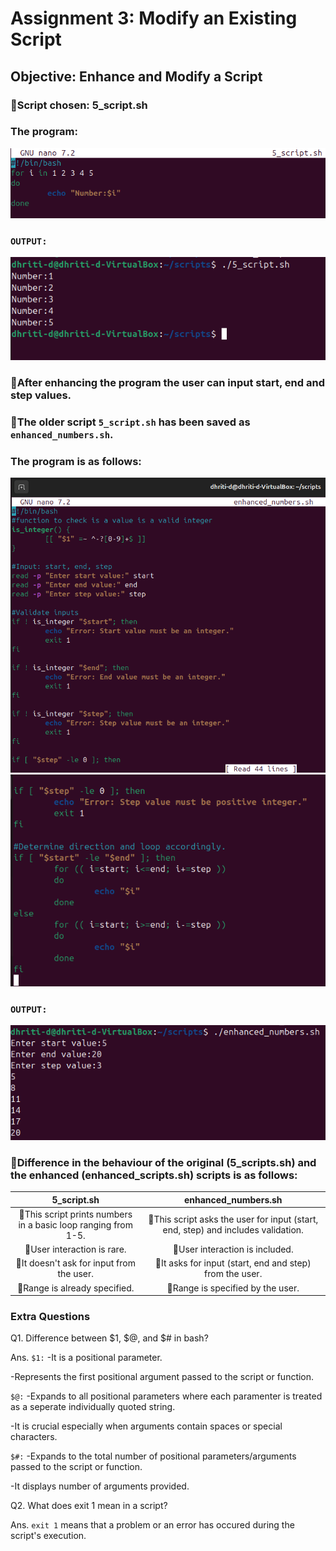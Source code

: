 # Assignment 3: Modify an Existing Script
## Objective: Enhance and Modify a Script
### **📜Script chosen:** 5_script.sh
### The program:

![alt text](image-33.png)

### **```OUTPUT:```**

![alt text](image-35.png)

### 🔸After enhancing the program the user can input start, end and step values.
### 🔸The older script ```5_script.sh``` has been saved as ```enhanced_numbers.sh```.
### The program is as follows:

![alt text](image-36.png)
![alt text](image-30.png)

### **```OUTPUT:```**

![alt text](image-37.png)

### 🔸Difference in the behaviour of the original (5_scripts.sh) and the enhanced (enhanced_scripts.sh) scripts is as follows:

| 5_script.sh | enhanced_numbers.sh |
| :-------: | :-------: |
| 🔹This script prints numbers in a basic loop ranging from 1-5. | 🔹This script asks the user for input (start, end, step) and includes validation.|
| 🔹User interaction is rare. | 🔹User interaction is included. |
| 🔹It doesn't ask for input from the user. | 🔹It asks for input (start, end and step) from the user. |
| 🔹Range is already specified. | 🔹Range is specified by the user. |

### **Extra Questions**

Q1. Difference between $1, $@, and $# in bash?

Ans. ```$1:``` -It is a positional parameter. 

-Represents the first positional argument passed to the script or function.

```$@:``` -Expands to all positional parameters where each paramenter is treated as a seperate individually quoted string.

-It is crucial especially when arguments contain spaces or special characters.

```$#:``` -Expands to the total number of positional parameters/arguments passed to the script or function.

-It displays number of arguments provided.

Q2. What does exit 1 mean in a script?

Ans. ```exit 1``` means that a problem or an error has occured during the script's execution.
